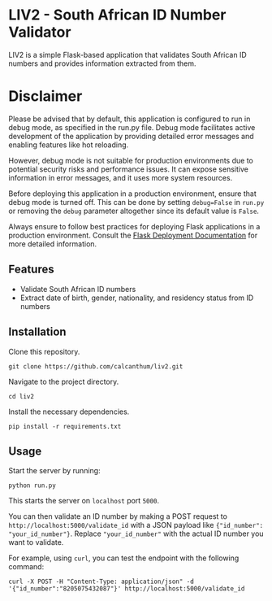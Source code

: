 # LIV2 - South African ID Number Validator

LIV2 is a simple Flask-based application that validates South African ID numbers and provides information extracted from them.

# Disclaimer
Please be advised that by default, this application is configured to run in debug mode, as specified in the run.py file. Debug mode facilitates active development of the application by providing detailed error messages and enabling features like hot reloading.

However, debug mode is not suitable for production environments due to potential security risks and performance issues. It can expose sensitive information in error messages, and it uses more system resources.

Before deploying this application in a production environment, ensure that debug mode is turned off. This can be done by setting `debug=False` in `run.py` or removing the `debug` parameter altogether since its default value is `False`.

Always ensure to follow best practices for deploying Flask applications in a production environment. Consult the [Flask Deployment Documentation](https://flask.palletsprojects.com/en/2.3.x/deploying/) for more detailed information.

## Features

- Validate South African ID numbers
- Extract date of birth, gender, nationality, and residency status from ID numbers

## Installation

Clone this repository.

	git clone https://github.com/calcanthum/liv2.git

Navigate to the project directory.

	cd liv2

Install the necessary dependencies.

	pip install -r requirements.txt

## Usage

Start the server by running:

	python run.py

This starts the server on `localhost` port `5000`.

You can then validate an ID number by making a POST request to `http://localhost:5000/validate_id` with a JSON payload like `{"id_number": "your_id_number"}`. Replace `"your_id_number"` with the actual ID number you want to validate.

For example, using `curl`, you can test the endpoint with the following command:

	curl -X POST -H "Content-Type: application/json" -d '{"id_number":"8205075432087"}' http://localhost:5000/validate_id
